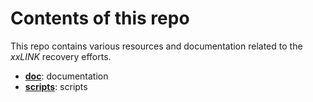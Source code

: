 # Contents of this repo

This repo contains various resources and documentation related to the *xxLINK* recovery efforts.


* [**doc**](./doc): documentation
* [**scripts**](./scripts): scripts

